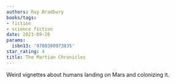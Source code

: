 ```yaml
---
authors: Ray Bradbury
books/tags:
- fiction
- science fiction
date: 2023-09-26
params:
  isbn13: '9780380973835'
star_rating: 4
title: The Martian Chronicles
---
```


Weird vignettes about humans landing on Mars and colonizing it.

<!--more-->